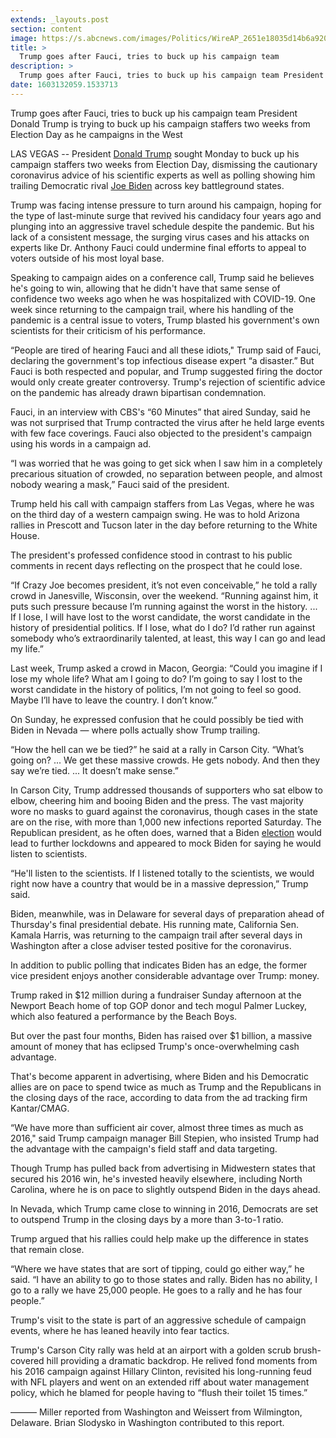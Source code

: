 ```yaml
--- 
extends: _layouts.post 
section: content 
image: https://s.abcnews.com/images/Politics/WireAP_2651e18035d14b6a920f1cae19038033_16x9_992.jpg 
title: > 
  Trump goes after Fauci, tries to buck up his campaign team 
description: > 
  Trump goes after Fauci, tries to buck up his campaign team President Donald Trump is trying to buck up his campaign staffers two weeks from Election Day as he campaigns in the WestLAS VEGAS -- President Donald Trump sought Monday to buck up his campaign staffers two weeks from Election Day, dismissing the cautionary coronavirus advice of his scientific experts as well as polling showing him trailing Democratic rival Joe Biden across key battleground states.“People are tired of hearing Fauci and all these idiots," Trump said of Fauci, declaring the government's top infectious disease expert “a disaster.” But Fauci is both respected and popular, and Trump suggested firing the doctor would only create greater controversy.Fauci also objected to the president's campaign using his words in a campaign ad.Trump held his call with campaign staffers from Las Vegas, where he was on the third day of a western campaign swing.“We have more than sufficient air cover, almost three times as much as 2016," said Trump campaign manager Bill Stepien, who insisted Trump had the advantage with the campaign's field staff and data targeting. 
date: 1603132059.1533713 
--- 
```

<div><p>Trump goes after Fauci, tries to buck up his campaign team President Donald Trump is trying to buck up his campaign staffers two weeks from Election Day as he campaigns in the West</p><p id="_ap_link_Donald Trump_DonaldTrump_">LAS VEGAS -- President <a href="https://abcnews.go.com/alerts/DonaldTrump" id="_ap_link_Donald Trump_DonaldTrump_" target="_blank">Donald Trump</a> sought Monday to buck up his campaign staffers two weeks from Election Day, dismissing the cautionary coronavirus advice of his scientific experts as well as polling showing him trailing Democratic rival <a href="https://abcnews.go.com/alerts/JoeBiden" id="_ap_link_Joe Biden_JoeBiden_" target="_blank">Joe Biden</a> across key battleground states.</p><p>Trump was facing intense pressure to turn around his campaign, hoping for the type of last-minute surge that revived his candidacy four years ago and plunging into an aggressive travel schedule despite the pandemic. But his lack of a consistent message, the surging virus cases and his attacks on experts like Dr. Anthony Fauci could undermine final efforts to appeal to voters outside of his most loyal base.</p><p class="Ad incontentTeads incontentTeads--story ad-slot"></p><p>Speaking to campaign aides on a conference call, Trump said he believes he's going to win, allowing that he didn't have that same sense of confidence two weeks ago when he was hospitalized with COVID-19. One week since returning to the campaign trail, where his handling of the pandemic is a central issue to voters, Trump blasted his government's own scientists for their criticism of his performance.</p><p>&#8220;People are tired of hearing Fauci and all these idiots," Trump said of Fauci, declaring the government's top infectious disease expert &#8220;a disaster.&#8221; But Fauci is both respected and popular, and Trump suggested firing the doctor would only create greater controversy. Trump's rejection of scientific advice on the pandemic has already drawn bipartisan condemnation.</p><p>Fauci, in an interview with CBS's &#8220;60 Minutes&#8221; that aired Sunday, said he was not surprised that Trump contracted the virus after he held large events with few face coverings. Fauci also objected to the president's campaign using his words in a campaign ad.</p><p>&#8220;I was worried that he was going to get sick when I saw him in a completely precarious situation of crowded, no separation between people, and almost nobody wearing a mask,&#8221; Fauci said of the president.</p><p>Trump held his call with campaign staffers from Las Vegas, where he was on the third day of a western campaign swing. He was to hold Arizona rallies in Prescott and Tucson later in the day before returning to the White House.</p><p>The president's professed confidence stood in contrast to his public comments in recent days reflecting on the prospect that he could lose.</p><p>&#8220;If Crazy Joe becomes president, it&#8217;s not even conceivable,&#8221; he told a rally crowd in Janesville, Wisconsin, over the weekend. &#8220;Running against him, it puts such pressure because I&#8217;m running against the worst in the history. ... If I lose, I will have lost to the worst candidate, the worst candidate in the history of presidential politics. If I lose, what do I do? I&#8217;d rather run against somebody who&#8217;s extraordinarily talented, at least, this way I can go and lead my life.&#8221;</p><p>Last week, Trump asked a crowd in Macon, Georgia: &#8220;Could you imagine if I lose my whole life? What am I going to do? I&#8217;m going to say I lost to the worst candidate in the history of politics, I&#8217;m not going to feel so good. Maybe I&#8217;ll have to leave the country. I don&#8217;t know.&#8221;</p><p class="Ad incontentTeads2 incontentTeads2--story ad-slot"></p><p>On Sunday, he expressed confusion that he could possibly be tied with Biden in Nevada &#8212; where polls actually show Trump trailing.</p><p>&#8220;How the hell can we be tied?&#8221; he said at a rally in Carson City. &#8220;What&#8217;s going on? ... We get these massive crowds. He gets nobody. And then they say we&#8217;re tied. ... It doesn&#8217;t make sense.&#8221;</p><p id="_ap_link_election_Elections_">In Carson City, Trump addressed thousands of supporters who sat elbow to elbow, cheering him and booing Biden and the press. The vast majority wore no masks to guard against         the coronavirus, though cases in the state are on the rise, with more than 1,000 new infections reported Saturday. The Republican president, as he often does, warned that a Biden <a href="https://abcnews.go.com/alerts/Elections" id="_ap_link_election_Elections_" target="_blank">election</a> would lead to further lockdowns and appeared to mock Biden for saying he would listen to scientists.</p><p>&#8220;He'll listen to the scientists. If I listened totally to the scientists, we would right now have a country that would be in a massive depression,&#8221; Trump said.</p><p>Biden, meanwhile, was in Delaware for several days of preparation ahead of Thursday's final presidential debate. His running mate, California Sen. Kamala Harris, was returning to the campaign trail after several days in Washington after a close adviser tested positive for the coronavirus.</p><p>In addition to public polling that indicates Biden has an edge, the former vice president enjoys another considerable advantage over Trump: money.</p><p>Trump raked in $12 million during a fundraiser Sunday afternoon at the Newport Beach home of top GOP donor and tech mogul Palmer Luckey, which also featured a performance by the Beach Boys.</p><p>But over the past four months, Biden has raised over $1 billion, a massive amount of money that has eclipsed Trump's once-overwhelming cash advantage.</p><p>That's become apparent in advertising, where Biden and his Democratic allies are on pace to spend twice as much as Trump and the Republicans in the closing days of the race, according to data from the ad tracking firm Kantar/CMAG.</p><p>&#8220;We have more than sufficient air cover, almost three times as much as 2016," said Trump campaign manager Bill Stepien, who insisted Trump had the advantage with the campaign's field staff and data targeting.</p><p>Though Trump has pulled back from advertising in Midwestern states that secured his 2016 win, he's invested heavily elsewhere, including North Carolina, where he is on pace to slightly outspend Biden in the days ahead.</p><p>In Nevada, which Trump came close to winning in 2016, Democrats are set to outspend Trump in the closing days by a more than 3-to-1 ratio.</p><p>Trump argued that his rallies could help make up the difference in states that remain close.</p><p>&#8220;Where we have states that are sort of tipping, could go either way,&#8221; he said. &#8220;I have an ability to go to those states and rally. Biden has no ability, I go to a rally we have 25,000 people. He goes to a rally and he has four people.&#8221;</p><p>Trump's visit to the state is part of an aggressive schedule of campaign events, where he has leaned heavily into fear tactics.</p><p>Trump's Carson City rally was held at an airport with a golden scrub brush-covered hill providing a dramatic backdrop. He relived fond moments from his 2016 campaign against Hillary Clinton, revisited his long-running feud with NFL players and went on an extended riff about water management policy, which he blamed for people having to &#8220;flush their toilet 15 times.&#8221;</p><p>&#8212;&#8212;&#8212; Miller reported from Washington and Weissert from Wilmington, Delaware. Brian Slodysko in Washington contributed to this report.</p></div>